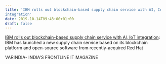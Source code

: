 ```yaml
---
title: 'IBM rolls out blockchain-based supply chain service with AI, IoT
integration'
date: 2019-10-14T09:43:00+01:00
draft: false
---
```


[IBM rolls out blockchain-based supply chain service with AI, IoT integration](https://varindia.com/news/ibm-rolls-out-blockchainbased-supply-chain-service-with-ai-iot-integration#.XaQ1RCtJxiE.blogger): IBM has launched a new supply chain service based on its blockchain platform and open-source software from recently-acquired Red Hat  
  
VARINDIA- INDIA'S FRONTLINE IT MAGAZINE